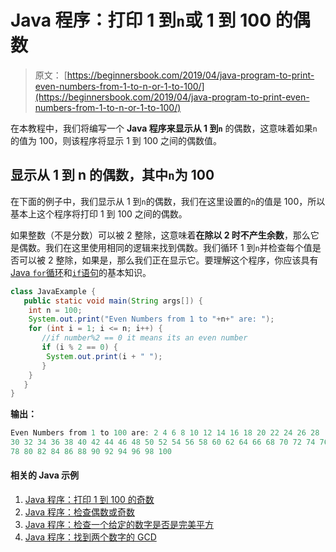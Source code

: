# Java 程序：打印 1 到`n`或 1 到 100 的偶数

> 原文： [https://beginnersbook.com/2019/04/java-program-to-print-even-numbers-from-1-to-n-or-1-to-100/](https://beginnersbook.com/2019/04/java-program-to-print-even-numbers-from-1-to-n-or-1-to-100/)

在本教程中，我们将编写一个 **Java 程序来显示从 1 到`n`** 的偶数，这意味着如果`n`的值为 100，则该程序将显示 1 到 100 之间的偶数值。

## 显示从 1 到 n 的偶数，其中`n`为 100

在下面的例子中，我们显示从 1 到`n`的偶数，我们在这里设置的`n`的值是 100，所以基本上这个程序将打印 1 到 100 之间的偶数。

如果整数（不是分数）可以被 2 整除，这意味着**在除以 2 时不产生余数**，那么它是偶数。我们在这里使用相同的逻辑来找到偶数。我们循环 1 到`n`并检查每个值是否可以被 2 整除，如果是，那么我们正在显示它。要理解这个程序，你应该具有[ Java `for`循环](https://beginnersbook.com/2015/03/for-loop-in-java-with-example/)和[`if`语句](https://beginnersbook.com/2017/08/if-else-statement-in-java/)的基本知识。

```java
class JavaExample {
   public static void main(String args[]) {
	int n = 100;
	System.out.print("Even Numbers from 1 to "+n+" are: ");
	for (int i = 1; i <= n; i++) {
	   //if number%2 == 0 it means its an even number
	   if (i % 2 == 0) {
		System.out.print(i + " ");
	   }
	}
   }
}
```

**输出：**

```java
Even Numbers from 1 to 100 are: 2 4 6 8 10 12 14 16 18 20 22 24 26 28 
30 32 34 36 38 40 42 44 46 48 50 52 54 56 58 60 62 64 66 68 70 72 74 76 
78 80 82 84 86 88 90 92 94 96 98 100
```

#### 相关的 Java 示例

1.  [Java 程序：打印 1 到 100 的奇数](https://beginnersbook.com/2019/04/java-program-to-print-odd-numbers-from-1-to-n-or-1-to-100/)
2.  [Java 程序：检查偶数或奇数](https://beginnersbook.com/2014/02/java-program-to-check-even-or-odd-number/)
3.  [Java 程序：检查一个给定的数字是否是完美平方](https://beginnersbook.com/2019/02/java-program-to-check-if-given-number-is-perfect-square/)
4.  [Java 程序：找到两个数字的 GCD](https://beginnersbook.com/2018/09/java-program-to-find-gcd-of-two-numbers/)